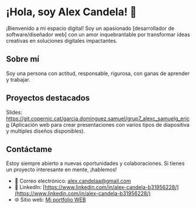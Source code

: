 # ¡Hola, soy Alex Candela! 👋

¡Bienvenido a mi espacio digital! Soy un apasionado [desarrollador de software/diseñador web] con un amor inquebrantable por transformar ideas creativas en soluciones digitales impactantes.

## Sobre mí
Soy una persona con actitud, responsable, rigurosa, con ganas de aprender y trabajar.

## Proyectos destacados
Slides: https://git.copernic.cat/garcia.dominguez.samuel/grup7_alexc_samuelg_ericp (Aplicación web para crear presentaciones con varios tipos de diapositiva y multiples diseños disponibles).

## Contáctame
Estoy siempre abierto a nuevas oportunidades y colaboraciones. Si tienes un proyecto interesante en mente, ¡hablemos!

- 📧 Correo electrónico: [alex.candelaa@gmail.com](alex.candelaa@gmail.com)
- 💼 LinkedIn: [https://www.linkedin.com/in/alex-candela-b31956228/](https://www.linkedin.com/in/alex-candela-b31956228/)
- 🌐 Sitio web: [Mi portfolio WEB](https://alexcandela.github.io/)
